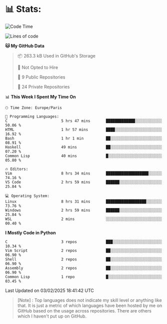 

<h1>📊 Stats:</h1>

<!--START_SECTION:waka-->
![Code Time](http://img.shields.io/badge/Code%20Time-748%20hrs%208%20mins-blue)

![Lines of code](https://img.shields.io/badge/From%20Hello%20World%20I%27ve%20Written-6.5%20million%20lines%20of%20code-blue)

**🐱 My GitHub Data** 

> 📦 263.3 kB Used in GitHub's Storage 
 > 
> 🚫 Not Opted to Hire
 > 
> 📜 9 Public Repositories 
 > 
> 🔑 24 Private Repositories 
 > 
📊 **This Week I Spent My Time On** 

```text
🕑︎ Time Zone: Europe/Paris

💬 Programming Languages: 
C                        5 hrs 47 mins       █████████████░░░░░░░░░░░░   50.06 % 
HTML                     1 hr 57 mins        ████░░░░░░░░░░░░░░░░░░░░░   16.92 % 
Bash                     1 hr 1 min          ██░░░░░░░░░░░░░░░░░░░░░░░   08.91 % 
Haskell                  49 mins             ██░░░░░░░░░░░░░░░░░░░░░░░   07.20 % 
Common Lisp              40 mins             █░░░░░░░░░░░░░░░░░░░░░░░░   05.80 % 

🔥 Editors: 
Vim                      8 hrs 34 mins       ███████████████████░░░░░░   74.16 % 
VS Code                  2 hrs 59 mins       ██████░░░░░░░░░░░░░░░░░░░   25.84 % 

💻 Operating System: 
Linux                    8 hrs 31 mins       ██████████████████░░░░░░░   73.76 % 
Windows                  2 hrs 59 mins       ██████░░░░░░░░░░░░░░░░░░░   25.84 % 
WSL                      2 mins              ░░░░░░░░░░░░░░░░░░░░░░░░░   00.40 % 
```

**I Mostly Code in Python** 

```text
C                        3 repos             ███░░░░░░░░░░░░░░░░░░░░░░   10.34 % 
Vim Script               2 repos             ██░░░░░░░░░░░░░░░░░░░░░░░   06.90 % 
Shell                    2 repos             ██░░░░░░░░░░░░░░░░░░░░░░░   06.90 % 
Assembly                 2 repos             ██░░░░░░░░░░░░░░░░░░░░░░░   06.90 % 
Common Lisp              1 repo              █░░░░░░░░░░░░░░░░░░░░░░░░   03.45 % 
```




 Last Updated on 03/02/2025 18:41:42 UTC
<!--END_SECTION:waka-->

 > [Note] : Top languages does not indicate my skill level or anything like that. It is just a metric of which languages have been hosted by me on GitHub based on the usage across repositories. There are others which I haven't put up on GitHub.</span>
